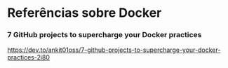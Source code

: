 # Referências sobre Docker

### 7 GitHub projects to supercharge your Docker practices

https://dev.to/ankit01oss/7-github-projects-to-supercharge-your-docker-practices-2i80
